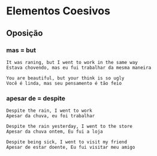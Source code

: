 # Elementos Coesivos

## Oposição

### mas = but

    It was raning, but I went to work in the same way
    Estava chovendo, mas eu fui trabalhar da mesma maneira

    You are beautiful, but your think is so ugly
    Você é linda, mas seu pensamento é tão feio

### apesar de = despite 

    Despite the rain, I went to work
    Apesar da chuva, eu foi trabalhar

    Despite the rain yesterday, I went to the store
    Apesar da chuva ontem, Eu fui a loja

    Despite being sick, I went to visit my friend
    Apesar de estar doente, Eu fui visitar meu amigo

   


